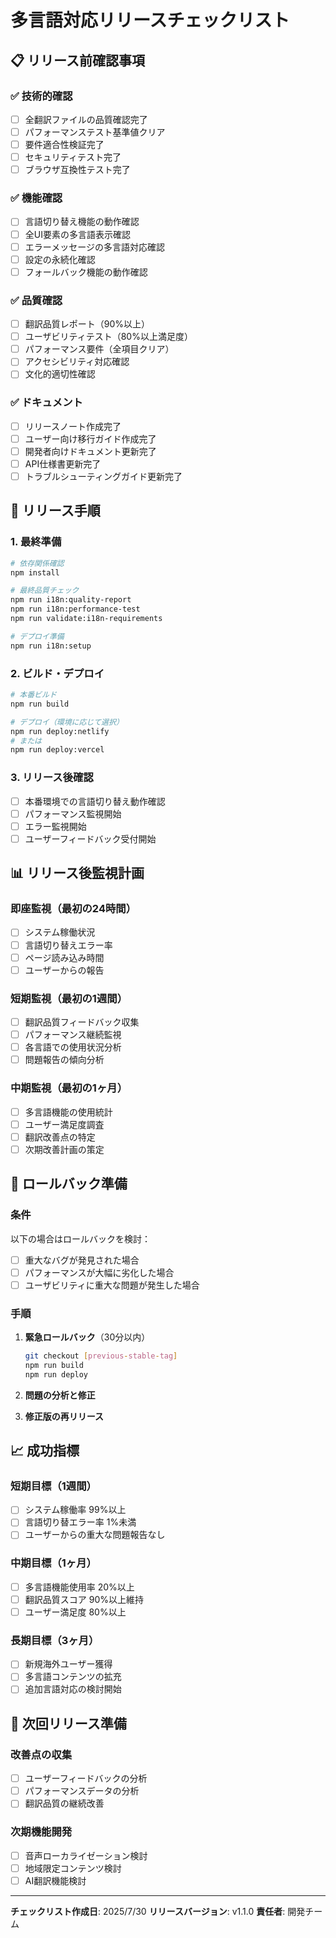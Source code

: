 # 多言語対応リリースチェックリスト

## 📋 リリース前確認事項

### ✅ 技術的確認
- [ ] 全翻訳ファイルの品質確認完了
- [ ] パフォーマンステスト基準値クリア
- [ ] 要件適合性検証完了
- [ ] セキュリティテスト完了
- [ ] ブラウザ互換性テスト完了

### ✅ 機能確認
- [ ] 言語切り替え機能の動作確認
- [ ] 全UI要素の多言語表示確認
- [ ] エラーメッセージの多言語対応確認
- [ ] 設定の永続化確認
- [ ] フォールバック機能の動作確認

### ✅ 品質確認
- [ ] 翻訳品質レポート（90%以上）
- [ ] ユーザビリティテスト（80%以上満足度）
- [ ] パフォーマンス要件（全項目クリア）
- [ ] アクセシビリティ対応確認
- [ ] 文化的適切性確認

### ✅ ドキュメント
- [ ] リリースノート作成完了
- [ ] ユーザー向け移行ガイド作成完了
- [ ] 開発者向けドキュメント更新完了
- [ ] API仕様書更新完了
- [ ] トラブルシューティングガイド更新完了

## 🚀 リリース手順

### 1. 最終準備
```bash
# 依存関係確認
npm install

# 最終品質チェック
npm run i18n:quality-report
npm run i18n:performance-test
npm run validate:i18n-requirements

# デプロイ準備
npm run i18n:setup
```

### 2. ビルド・デプロイ
```bash
# 本番ビルド
npm run build

# デプロイ（環境に応じて選択）
npm run deploy:netlify
# または
npm run deploy:vercel
```

### 3. リリース後確認
- [ ] 本番環境での言語切り替え動作確認
- [ ] パフォーマンス監視開始
- [ ] エラー監視開始
- [ ] ユーザーフィードバック受付開始

## 📊 リリース後監視計画

### 即座監視（最初の24時間）
- [ ] システム稼働状況
- [ ] 言語切り替えエラー率
- [ ] ページ読み込み時間
- [ ] ユーザーからの報告

### 短期監視（最初の1週間）
- [ ] 翻訳品質フィードバック収集
- [ ] パフォーマンス継続監視
- [ ] 各言語での使用状況分析
- [ ] 問題報告の傾向分析

### 中期監視（最初の1ヶ月）
- [ ] 多言語機能の使用統計
- [ ] ユーザー満足度調査
- [ ] 翻訳改善点の特定
- [ ] 次期改善計画の策定

## 🔄 ロールバック準備

### 条件
以下の場合はロールバックを検討：
- [ ] 重大なバグが発見された場合
- [ ] パフォーマンスが大幅に劣化した場合
- [ ] ユーザビリティに重大な問題が発生した場合

### 手順
1. **緊急ロールバック**（30分以内）
   ```bash
   git checkout [previous-stable-tag]
   npm run build
   npm run deploy
   ```

2. **問題の分析と修正**
3. **修正版の再リリース**

## 📈 成功指標

### 短期目標（1週間）
- [ ] システム稼働率 99%以上
- [ ] 言語切り替エラー率 1%未満
- [ ] ユーザーからの重大な問題報告なし

### 中期目標（1ヶ月）
- [ ] 多言語機能使用率 20%以上
- [ ] 翻訳品質スコア 90%以上維持
- [ ] ユーザー満足度 80%以上

### 長期目標（3ヶ月）
- [ ] 新規海外ユーザー獲得
- [ ] 多言語コンテンツの拡充
- [ ] 追加言語対応の検討開始

## 🎯 次回リリース準備

### 改善点の収集
- [ ] ユーザーフィードバックの分析
- [ ] パフォーマンスデータの分析
- [ ] 翻訳品質の継続改善

### 次期機能開発
- [ ] 音声ローカライゼーション検討
- [ ] 地域限定コンテンツ検討
- [ ] AI翻訳機能検討

---
**チェックリスト作成日**: 2025/7/30
**リリースバージョン**: v1.1.0
**責任者**: 開発チーム
